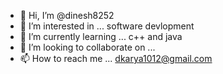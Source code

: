 - 👋 Hi, I’m @dinesh8252
- 👀 I’m interested in ... software devlopment
- 🌱 I’m currently learning ... c++ and java
- 💞️ I’m looking to collaborate on ...
- 📫 How to reach me ... dkarya1012@gmail.com

<!---
dinesh8252/dinesh8252 is a ✨ special ✨ repository because its `README.md` (this file) appears on your GitHub profile.
You can click the Preview link to take a look at your changes.
--->
